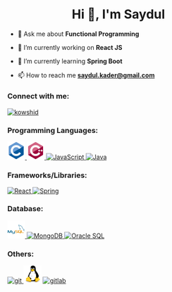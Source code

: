 <h1 align="center">Hi 👋, I'm Saydul</h1>

- 💬 Ask me about **Functional Programming**

- 🔭 I’m currently working on **React JS**

- 🌱 I’m currently learning **Spring Boot**

- 📫 How to reach me **saydul.kader@gmail.com**

<h3 align="left">Connect with me:</h3>
<p align="left">
<a href="https://linkedin.com/in/saydul-kader" target="blank"><img align="center" src="https://cdn.jsdelivr.net/gh/devicons/devicon/icons/linkedin/linkedin-original.svg" alt="kowshid" height="30" width="40" /></a>
</p>

<h3 align="left">Programming Languages:</h3>
<p align="left"> <a href="https://www.cprogramming.com/" target="_blank"> <img src="https://raw.githubusercontent.com/devicons/devicon/master/icons/c/c-original.svg" alt="c" width="40" height="40"/> </a> <a href="https://www.w3schools.com/cpp/" target="_blank"> <img src="https://raw.githubusercontent.com/devicons/devicon/master/icons/cplusplus/cplusplus-original.svg" alt="cplusplus" width="40" height="40"/> </a><a href="https://www.w3schools.com/js" target="_blank"> <img src="https://cdn.jsdelivr.net/gh/devicons/devicon/icons/javascript/javascript-original.svg" alt="JavaScript" width="40" height="40"/> </a> <a href="https://www.tutorialspoint.com/java/" target="_blank"> <img src="https://cdn.jsdelivr.net/gh/devicons/devicon/icons/java/java-original-wordmark.svg" alt="Java" width="40" height="40"/> </a>
<br/>
<h3 align="left">Frameworks/Libraries:</h3>
<a href="https://reactjs.org" target="_blank"> <img src="https://cdn.jsdelivr.net/gh/devicons/devicon/icons/react/react-original-wordmark.svg" alt="React" width="40" height="40"/> </a><a href="https://spring.io/" target="_blank"> <img src="https://cdn.jsdelivr.net/gh/devicons/devicon/icons/spring/spring-original-wordmark.svg" alt="Spring" width="40" height="40"/> </a>
<!-- <a href="https://expressjs.com/" target="_blank"> <img src="https://cdn.jsdelivr.net/gh/devicons/devicon/icons/express/express-original-wordmark.svg" alt="Express.js" color="#ffffff" width="40" height="40"/> <i class="devicon-express-original-wordmark"></i></a>-->
<br/>
<h3 align="left">Database:</h3>
<a href="https://www.mysql.com/" target="_blank"> <img src="https://raw.githubusercontent.com/devicons/devicon/master/icons/mysql/mysql-original-wordmark.svg" alt="mysql" width="40" height="40"/> </a> <a href="https://www.mongodb.com/" target="_blank"> <img src="https://cdn.jsdelivr.net/gh/devicons/devicon/icons/mongodb/mongodb-original-wordmark.svg" alt="MongoDB" width="40" height="40"/> </a> <a href="https://www.oracle.com/database/technologies/appdev/sql.html" target="_blank"> <img src="https://cdn.jsdelivr.net/gh/devicons/devicon/icons/oracle/oracle-original.svg" alt="Oracle SQL" width="40" height="40"/> </a>
<br/>
<h3 align="left">Others:</h3>
</a> <a href="https://git-scm.com/" target="_blank"> <img src="https://www.vectorlogo.zone/logos/git-scm/git-scm-icon.svg" alt="git" width="40" height="40"/> </a> <a href="https://www.linux.org/" target="_blank"> <img src="https://raw.githubusercontent.com/devicons/devicon/master/icons/linux/linux-original.svg" alt="linux" width="40" height="40"/></a> <a href="https://about.gitlab.com/" target="_blank"> <img src="https://cdn.jsdelivr.net/gh/devicons/devicon/icons/gitlab/gitlab-original-wordmark.svg" alt="gitlab" width="40" height="40"/> </a></p>
